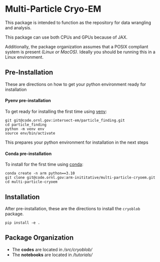 # Multi-Particle Cryo-EM

This package is intended to function as the repository for data wrangling and analysis.

This package can use both CPUs and GPUs because of JAX.

Additionally, the package organization assumes that a POSIX compliant system is present *(Linux or MacOS)*. Ideally you should be running this in a Linux environment.

## Pre-Installation

These are directions on how to get your python environment ready for installation

#### Pyenv pre-installation

To get ready for installing the first time using [venv](https://docs.python.org/3/library/venv.html):
```
git git@code.ornl.gov:intersect-em/particle_finding.git
cd particle_finding
python -m venv env
source env/bin/activate
```

This prepares your python environment for installation in the next steps

#### Conda pre-installation
To install for the first time using [conda](https://docs.conda.io/en/latest/):
```
conda create -n arm python==3.10
git clone git@code.ornl.gov:arm-inititative/multi-particle-cryoem.git
cd multi-particle-cryoem
```

## Installation

After pre-installation, these are the directions to install the `cryoblob` package.

```
pip install -e .
```


## Package Organization
* The **codes** are located in */src/cryoblob/*
* The **notebooks** are located in */tutorials/*
